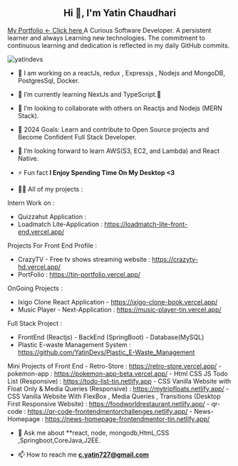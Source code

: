 <h2 align="center"> Hi 👋, I'm Yatin Chaudhari</h2> <a target="_blank" href="https://tin-portfolio.vercel.app/">My Portfolio <- Click here </a>
A Curious Software Developer.
A persistent learner and always Learning new technologies.
The commitment to continuous learning and dedication is reflected in my daily GitHub commits. 


<p align="left">
   <img src="https://komarev.com/ghpvc/?username=yatindevs&label=Profile%20views&color=0e75b6&style=flat" alt="yatindevs"/> 
</p>

- 🔭 I am working on a reactJs, redux , Expressjs , Nodejs and MongoDB, PostgresSql, Docker.
- 🌱 I’m currently learning NextJs and TypeScript.😬
- 👯 I’m looking to collaborate with others on Reactjs and Nodejs (MERN Stack).
- 🥅 2024 Goals: Learn and contribute to Open Source projects and Become Confident Full Stack Developer.
- 🤔 I’m looking forward to learn AWS(S3, EC2, and Lambda) and React Native.

- ⚡ Fun fact **I Enjoy Spending Time On My Desktop <3**

- 👨‍💻 All of my projects :

Intern Work on :
- Quizzahut Application :
- Loadmatch Lite-Application : https://loadmatch-lite-front-end.vercel.app/
             
Projects For Front End Profile :
- CrazyTV - Free tv shows streaming website : https://crazytv-hd.vercel.app/
- PortFolio : https://tin-portfolio.vercel.app/

OnGoing Projects :
- Ixigo Clone React Application - https://ixigo-clone-book.vercel.app/
- Music Player - Next-Application :  https://music-player-tin.vercel.app/
      
Full Stack Project :
- FrontEnd (Reactjs) - BackEnd (SpringBoot) - Database(MySQL)
- Plastic E-waste Management System :  https://github.com/YatinDevs/Plastic_E-Waste_Management
 
Mini Projects of Front End 
      - Retro-Store : https://retro-store.vercel.app/
      - pokemon-app : https://pokemon-app-beta.vercel.app/
      - Html CSS JS Todo List (Responsive) : https://todo-list-tin.netlify.app
      - CSS Vanilla Website with Float Only & Media Queries (Responsive) : https://mytripfloats.netlify.app/
      - CSS Vanilla Website With FlexBox , Media Queries , Transitions (Desktop First Responsive Website) : 
        https://foodworldrestaurant.netlify.app/
      - qr-code :  https://qr-code-frontendmentorchallenges.netlify.app/
      - News-Homepage :  https://news-homepage-frontendmentor-tin.netlify.app/
       
 
- 💬 Ask me about **react, node, mongodb,HtmL,CSS ,Springboot,CoreJava,J2EE.

- 📫 How to reach me **c.yatin727@gmail.com**


